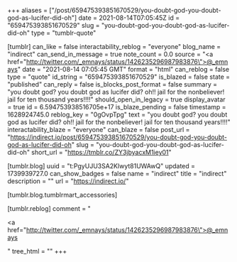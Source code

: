 +++
aliases = ["/post/659475393851670529/you-doubt-god-you-doubt-god-as-lucifer-did-oh"]
date = 2021-08-14T07:05:45Z
id = "659475393851670529"
slug = "you-doubt-god-you-doubt-god-as-lucifer-did-oh"
type = "tumblr-quote"

[tumblr]
can_like = false
interactability_reblog = "everyone"
blog_name = "indirect"
can_send_in_message = true
note_count = 0.0
source = "<a href=\"http://twitter.com/_emnays/status/1426235296987983876\">@_emnays</a>"
date = "2021-08-14 07:05:45 GMT"
format = "html"
can_reblog = false
type = "quote"
id_string = "659475393851670529"
is_blazed = false
state = "published"
can_reply = false
is_blocks_post_format = false
summary = "you doubt god? you doubt god as lucifer did? oh!! jail for the nonbeliever! jail for ten thousand years!!!!"
should_open_in_legacy = true
display_avatar = true
id = 6.594753938516705e+17
is_blaze_pending = false
timestamp = 1628924745.0
reblog_key = "0gOvpTpg"
text = "you doubt god? you doubt god as lucifer did? oh!! jail for the nonbeliever! jail for ten thousand years!!!!"
interactability_blaze = "everyone"
can_blaze = false
post_url = "https://indirect.io/post/659475393851670529/you-doubt-god-you-doubt-god-as-lucifer-did-oh"
slug = "you-doubt-god-you-doubt-god-as-lucifer-did-oh"
short_url = "https://tmblr.co/ZY3jbyacxM1iey01"

[tumblr.blog]
uuid = "t:PgyUJU3SA2Klwyt81UWAwQ"
updated = 1739939727.0
can_show_badges = false
name = "indirect"
title = "indirect"
description = ""
url = "https://indirect.io/"

[tumblr.blog.tumblrmart_accessories]

[tumblr.reblog]
comment = "<p><a href=\"http://twitter.com/_emnays/status/1426235296987983876\">@_emnays</a></p>"
tree_html = ""
+++
